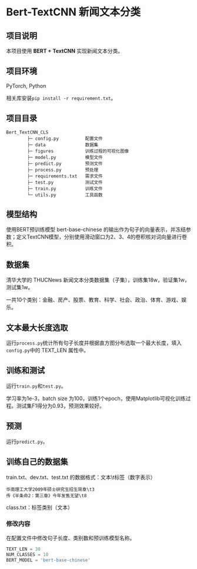 # Bert-TextCNN 新闻文本分类

## 项目说明

本项目使用 <b>BERT + TextCNN</b> 实现新闻文本分类。

## 项目环境

PyTorch, Python

相关库安装`pip install -r requirement.txt`。

## 项目目录

```
Bert_TextCNN_CLS
        ├─ config.py          配置文件
        ├─ data               数据集
        ├─ figures            训练过程的可视化图像
        ├─ model.py           模型文件
        ├─ predict.py         预测文件
        ├─ process.py         预处理
        ├─ requirements.txt   需求文件
        ├─ test.py            测试文件
        ├─ train.py           训练文件
        └─ utils.py           工具函数
```

## 模型结构

使用BERT预训练模型 bert-base-chinese 的输出作为句子的向量表示，并冻结参数；定义TextCNN模型，分别使用滑动窗口为2、3、4的卷积核对词向量进行卷积。

## 数据集

清华大学的 THUCNews 新闻文本分类数据集（子集），训练集18w，验证集1w，测试集1w。

一共10个类别：金融、房产、股票、教育、科学、社会、政治、体育、游戏、娱乐。

## 文本最大长度选取

运行`process.py`统计所有句子长度并根据直方图分布选取一个最大长度，填入`config.py`中的 TEXT_LEN 属性中。

## 训练和测试

运行`train.py`和`test.py`。

学习率为1e-3，batch size 为100，训练1个epoch，使用Matplotlib可视化训练过程。测试集F1得分为0.93，预测效果较好。

## 预测

运行`predict.py`。

## 训练自己的数据集

train.txt、dev.txt、test.txt 的数据格式：文本\t标签（数字表示）

```
华南理工大学2009年硕士研究生招生简章\t3   
传《半条命2：第三章》今年发售无望\t8   
```

class.txt：标签类别（文本）

### 修改内容

在配置文件中修改句子长度、类别数和预训练模型名称。

```python
TEXT_LEN = 30
NUM_CLASSES = 10
BERT_MODEL = 'bert-base-chinese'
```

